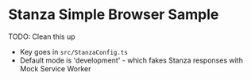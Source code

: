 # Stanza Simple Browser Sample

TODO: Clean this up

- Key goes in `src/StanzaConfig.ts`
- Default mode is 'development' - which fakes Stanza responses with Mock Service Worker
